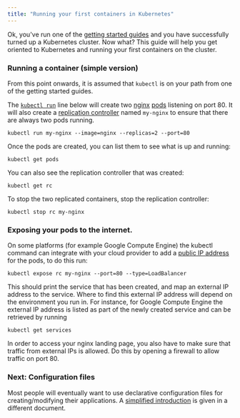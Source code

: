```yaml
---
title: "Running your first containers in Kubernetes"
---
```

Ok, you've run one of the [getting started guides](/{{page.version}}/docs/getting-started-guides/) and you have
successfully turned up a Kubernetes cluster.  Now what?  This guide will help you get oriented
to Kubernetes and running your first containers on the cluster.

### Running a container (simple version)

From this point onwards, it is assumed that `kubectl` is on your path from one of the getting started guides.

The [`kubectl run`](/{{page.version}}/docs/user-guide/kubectl/kubectl_run) line below will create two [nginx](https://registry.hub.docker.com/_/nginx/) [pods](/{{page.version}}/docs/user-guide/pods) listening on port 80. It will also create a [replication controller](/{{page.version}}/docs/user-guide/replication-controller) named `my-nginx` to ensure that there are always two pods running.

```shell
kubectl run my-nginx --image=nginx --replicas=2 --port=80
```

Once the pods are created, you can list them to see what is up and running:

```shell
kubectl get pods
```

You can also see the replication controller that was created:

```shell
kubectl get rc
```

To stop the two replicated containers, stop the replication controller:

```shell
kubectl stop rc my-nginx
```

### Exposing your pods to the internet.

On some platforms (for example Google Compute Engine) the kubectl command can integrate with your cloud provider to add a [public IP address](/{{page.version}}/docs/user-guide/services/#external-services) for the pods,
to do this run:

```shell
kubectl expose rc my-nginx --port=80 --type=LoadBalancer
```

This should print the service that has been created, and map an external IP address to the service. Where to find this external IP address will depend on the environment you run in.  For instance, for Google Compute Engine the external IP address is listed as part of the newly created service and can be retrieved by running

```shell
kubectl get services
```

In order to access your nginx landing page, you also have to make sure that traffic from external IPs is allowed. Do this by opening a firewall to allow traffic on port 80.

### Next: Configuration files

Most people will eventually want to use declarative configuration files for creating/modifying their applications.  A [simplified introduction](/{{page.version}}/docs/user-guide/simple-yaml)
is given in a different document.